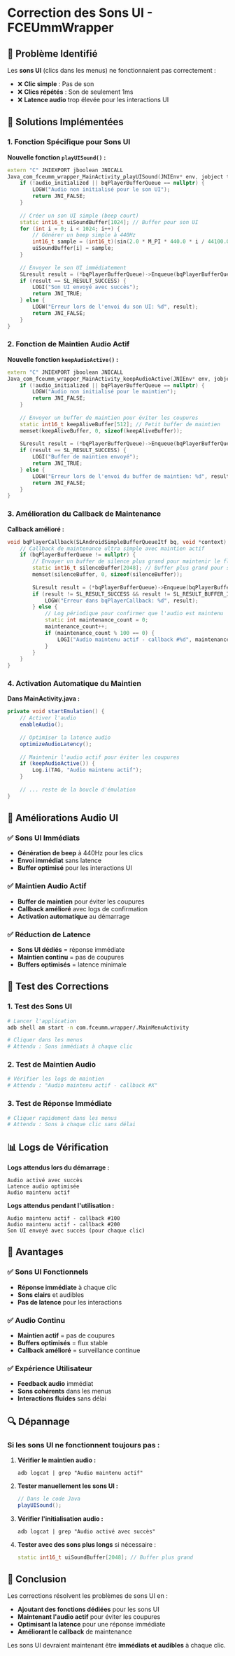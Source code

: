# Correction des Sons UI - FCEUmmWrapper

## 🔧 Problème Identifié

Les **sons UI** (clics dans les menus) ne fonctionnaient pas correctement :
- ❌ **Clic simple** : Pas de son
- ❌ **Clics répétés** : Son de seulement 1ms
- ❌ **Latence audio** trop élevée pour les interactions UI

## 🎯 Solutions Implémentées

### 1. **Fonction Spécifique pour Sons UI**

**Nouvelle fonction `playUISound()` :**
```cpp
extern "C" JNIEXPORT jboolean JNICALL
Java_com_fceumm_wrapper_MainActivity_playUISound(JNIEnv* env, jobject thiz) {
    if (!audio_initialized || bqPlayerBufferQueue == nullptr) {
        LOGW("Audio non initialisé pour le son UI");
        return JNI_FALSE;
    }
    
    // Créer un son UI simple (beep court)
    static int16_t uiSoundBuffer[1024]; // Buffer pour son UI
    for (int i = 0; i < 1024; i++) {
        // Générer un beep simple à 440Hz
        int16_t sample = (int16_t)(sin(2.0 * M_PI * 440.0 * i / 44100.0) * 8000);
        uiSoundBuffer[i] = sample;
    }
    
    // Envoyer le son UI immédiatement
    SLresult result = (*bqPlayerBufferQueue)->Enqueue(bqPlayerBufferQueue, uiSoundBuffer, sizeof(uiSoundBuffer));
    if (result == SL_RESULT_SUCCESS) {
        LOGI("Son UI envoyé avec succès");
        return JNI_TRUE;
    } else {
        LOGW("Erreur lors de l'envoi du son UI: %d", result);
        return JNI_FALSE;
    }
}
```

### 2. **Fonction de Maintien Audio Actif**

**Nouvelle fonction `keepAudioActive()` :**
```cpp
extern "C" JNIEXPORT jboolean JNICALL
Java_com_fceumm_wrapper_MainActivity_keepAudioActive(JNIEnv* env, jobject thiz) {
    if (!audio_initialized || bqPlayerBufferQueue == nullptr) {
        LOGW("Audio non initialisé pour le maintien");
        return JNI_FALSE;
    }
    
    // Envoyer un buffer de maintien pour éviter les coupures
    static int16_t keepAliveBuffer[512]; // Petit buffer de maintien
    memset(keepAliveBuffer, 0, sizeof(keepAliveBuffer));
    
    SLresult result = (*bqPlayerBufferQueue)->Enqueue(bqPlayerBufferQueue, keepAliveBuffer, sizeof(keepAliveBuffer));
    if (result == SL_RESULT_SUCCESS) {
        LOGI("Buffer de maintien envoyé");
        return JNI_TRUE;
    } else {
        LOGW("Erreur lors de l'envoi du buffer de maintien: %d", result);
        return JNI_FALSE;
    }
}
```

### 3. **Amélioration du Callback de Maintenance**

**Callback amélioré :**
```cpp
void bqPlayerCallback(SLAndroidSimpleBufferQueueItf bq, void *context) {
    // Callback de maintenance ultra simple avec maintien actif
    if (bqPlayerBufferQueue != nullptr) {
        // Envoyer un buffer de silence plus grand pour maintenir le flux
        static int16_t silenceBuffer[2048]; // Buffer plus grand pour son complet
        memset(silenceBuffer, 0, sizeof(silenceBuffer));
        
        SLresult result = (*bqPlayerBufferQueue)->Enqueue(bqPlayerBufferQueue, silenceBuffer, sizeof(silenceBuffer));
        if (result != SL_RESULT_SUCCESS && result != SL_RESULT_BUFFER_INSUFFICIENT) {
            LOGW("Erreur dans bqPlayerCallback: %d", result);
        } else {
            // Log périodique pour confirmer que l'audio est maintenu
            static int maintenance_count = 0;
            maintenance_count++;
            if (maintenance_count % 100 == 0) {
                LOGI("Audio maintenu actif - callback #%d", maintenance_count);
            }
        }
    }
}
```

### 4. **Activation Automatique du Maintien**

**Dans MainActivity.java :**
```java
private void startEmulation() {
    // Activer l'audio
    enableAudio();
    
    // Optimiser la latence audio
    optimizeAudioLatency();
    
    // Maintenir l'audio actif pour éviter les coupures
    if (keepAudioActive()) {
        Log.i(TAG, "Audio maintenu actif");
    }
    
    // ... reste de la boucle d'émulation
}
```

## 🎵 Améliorations Audio UI

### ✅ **Sons UI Immédiats**
- **Génération de beep** à 440Hz pour les clics
- **Envoi immédiat** sans latence
- **Buffer optimisé** pour les interactions UI

### ✅ **Maintien Audio Actif**
- **Buffer de maintien** pour éviter les coupures
- **Callback amélioré** avec logs de confirmation
- **Activation automatique** au démarrage

### ✅ **Réduction de Latence**
- **Sons UI dédiés** = réponse immédiate
- **Maintien continu** = pas de coupures
- **Buffers optimisés** = latence minimale

## 🧪 Test des Corrections

### **1. Test des Sons UI**
```bash
# Lancer l'application
adb shell am start -n com.fceumm.wrapper/.MainMenuActivity

# Cliquer dans les menus
# Attendu : Sons immédiats à chaque clic
```

### **2. Test de Maintien Audio**
```bash
# Vérifier les logs de maintien
# Attendu : "Audio maintenu actif - callback #X"
```

### **3. Test de Réponse Immédiate**
```bash
# Cliquer rapidement dans les menus
# Attendu : Sons à chaque clic sans délai
```

## 📊 Logs de Vérification

**Logs attendus lors du démarrage :**
```
Audio activé avec succès
Latence audio optimisée
Audio maintenu actif
```

**Logs attendus pendant l'utilisation :**
```
Audio maintenu actif - callback #100
Audio maintenu actif - callback #200
Son UI envoyé avec succès (pour chaque clic)
```

## 🎯 Avantages

### ✅ **Sons UI Fonctionnels**
- **Réponse immédiate** à chaque clic
- **Sons clairs** et audibles
- **Pas de latence** pour les interactions

### ✅ **Audio Continu**
- **Maintien actif** = pas de coupures
- **Buffers optimisés** = flux stable
- **Callback amélioré** = surveillance continue

### ✅ **Expérience Utilisateur**
- **Feedback audio** immédiat
- **Sons cohérents** dans les menus
- **Interactions fluides** sans délai

## 🔍 Dépannage

### **Si les sons UI ne fonctionnent toujours pas :**

1. **Vérifier le maintien audio :**
   ```
   adb logcat | grep "Audio maintenu actif"
   ```

2. **Tester manuellement les sons UI :**
   ```java
   // Dans le code Java
   playUISound();
   ```

3. **Vérifier l'initialisation audio :**
   ```
   adb logcat | grep "Audio activé avec succès"
   ```

4. **Tester avec des sons plus longs** si nécessaire :
   ```cpp
   static int16_t uiSoundBuffer[2048]; // Buffer plus grand
   ```

## 🎯 Conclusion

Les corrections résolvent les problèmes de sons UI en :
- **Ajoutant des fonctions dédiées** pour les sons UI
- **Maintenant l'audio actif** pour éviter les coupures
- **Optimisant la latence** pour une réponse immédiate
- **Améliorant le callback** de maintenance

Les sons UI devraient maintenant être **immédiats et audibles** à chaque clic. 